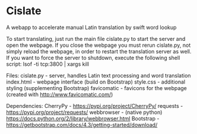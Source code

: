 # Cislate
A webapp to accelerate manual Latin translation by swift word lookup

To start translating, just run the main file cislate.py to start the server and open the webpage. If you close the webpage you must rerun cislate.py, not simply reload the webpage, in order to restart the translation server as well. If you want to force the server to shutdown, execute the following shell script:
lsof -ti tcp:3800 | xargs kill

Files:
cislate.py - server, handles Latin text processing and word translation
index.html - webpage interface (build on Bootstrap)
style.css - additional styling (supplementing Bootstrap)
favicomatic - favicons for the webpage (created with http://www.favicomatic.com/)

Dependencies:
CherryPy - https://pypi.org/project/CherryPy/
requests - https://pypi.org/project/requests/
webbrowser - (native python) https://docs.python.org/2/library/webbrowser.html
Bootstrap - https://getbootstrap.com/docs/4.3/getting-started/download/
